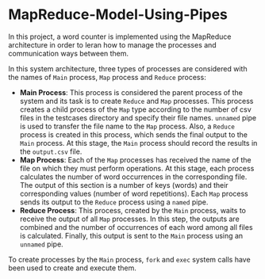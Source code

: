 # MapReduce-Model-Using-Pipes
In this project, a word counter is implemented using the MapReduce architecture in order to leran how to manage the processes and communication ways between them.

In this system architecture, three types of processes are considered with the names of `Main` process, `Map` process and `Reduce` process:
* **Main Process**: This process is considered the parent process of the system and its task is to create `Reduce` and `Map` processes. This process creates a child process of the `Map` type according to the number of csv files in the testcases directory and specify their file names. `unnamed` pipe is used to transfer the file name to the `Map` process. Also, a `Reduce` process is created in this process, which sends the final output to the `Main` process. At this stage, the `Main` process should record the results in the `output.csv` file.
* **Map Process**: Each of the `Map` processes has received the name of the file on which they must perform operations. At this stage, each process calculates the number of word occurrences in the corresponding file. The output of this section is a number of keys (words) and their corresponding values (number of word repetitions). Each `Map` process sends its output to the `Reduce` process using a `named` pipe.
* **Reduce Process**: This process, created by the `Main` process, waits to receive the output of all `Map` processes. In this step, the outputs are combined and the number of occurrences of each word among all files is calculated. Finally, this output is sent to the `Main` process using an `unnamed` pipe.

To create processes by the `Main` process, `fork` and `exec` system calls have been used to create and execute them.






